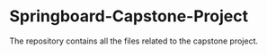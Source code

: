 # Springboard-Capstone-Project
The repository contains all the files related to the capstone project.
